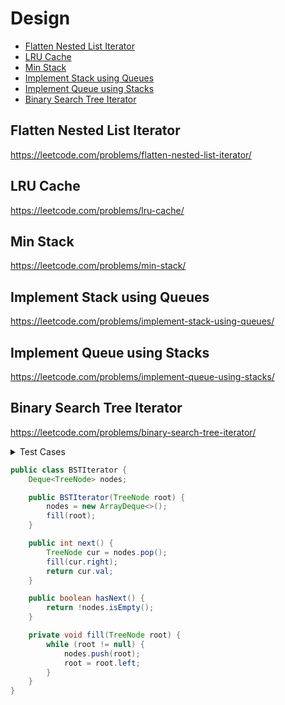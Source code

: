 # Design

+ [Flatten Nested List Iterator](#flatten-nested-list-iterator)
+ [LRU Cache](#lru-cache)
+ [Min Stack](#min-stack)
+ [Implement Stack using Queues](#implement-stack-using-queues)
+ [Implement Queue using Stacks](#implement-queue-using-stacks)
+ [Binary Search Tree Iterator](#binary-search-tree-iterator)


## Flatten Nested List Iterator

https://leetcode.com/problems/flatten-nested-list-iterator/

## LRU Cache

https://leetcode.com/problems/lru-cache/

## Min Stack

https://leetcode.com/problems/min-stack/

## Implement Stack using Queues

https://leetcode.com/problems/implement-stack-using-queues/

## Implement Queue using Stacks

https://leetcode.com/problems/implement-queue-using-stacks/

## Binary Search Tree Iterator

https://leetcode.com/problems/binary-search-tree-iterator/

<details><summary>Test Cases</summary><blockquote>

``` java
import org.junit.jupiter.api.BeforeEach;
import java.util.ArrayList;
import java.util.Arrays;
import java.util.List;
import static org.junit.jupiter.api.Assertions.*;

class BSTIteratorTest {
    @org.junit.jupiter.api.Test
    void testTreeWithFiveElements() {
        BSTIterator tree = new BSTIterator(createTree1());
        assertTrue(tree.hasNext());
        assertEquals(1, tree.next());
        tree.next();
        tree.next();
        tree.next();
        tree.next();
        assertFalse(tree.hasNext());
    }

    @org.junit.jupiter.api.Test
    void testTreeWithFourElements() {
        BSTIterator tree = new BSTIterator(createTree2());
        assertTrue(tree.hasNext());
        assertEquals(2, tree.next());
        tree.next();
        tree.next();
        tree.next();
        assertFalse(tree.hasNext());
    }

    @org.junit.jupiter.api.Test
    void testTreeWithThreeElements() {
        BSTIterator tree = new BSTIterator(createTree3());
        assertTrue(tree.hasNext());
        assertEquals(1, tree.next());
        tree.next();
        tree.next();
        assertFalse(tree.hasNext());
    }

    private TreeNode createTree1()
    {
        TreeNode first = new TreeNode(1);
        TreeNode second = new TreeNode(4, new TreeNode(3), new TreeNode(5));
        TreeNode root = new TreeNode(2, first, second);

        return root;
    }

    private TreeNode createTree2()
    {
        TreeNode second = new TreeNode(5);
        TreeNode first = new TreeNode(2, null, new TreeNode(4));
        TreeNode root = new TreeNode(4, first, second);

        return root;
    }

    private TreeNode createTree3()
    {
        TreeNode root = new TreeNode(3, new TreeNode(1, null, new TreeNode(2)), null);
        return root;
    }
}
```

``` java
public class TreeNode {
     int val;
     TreeNode left;
     TreeNode right;
     TreeNode() {}
     TreeNode(int val) { this.val = val; }
     TreeNode(int val, TreeNode left, TreeNode right) {
         this.val = val;
         this.left = left;
         this.right = right;
     }
}
```

</blockquote></details>


``` java
public class BSTIterator {
    Deque<TreeNode> nodes;

    public BSTIterator(TreeNode root) {
        nodes = new ArrayDeque<>();
        fill(root);
    }

    public int next() {
        TreeNode cur = nodes.pop();
        fill(cur.right);
        return cur.val;
    }

    public boolean hasNext() {
        return !nodes.isEmpty();
    }

    private void fill(TreeNode root) {
        while (root != null) {
            nodes.push(root);
            root = root.left;
        }
    }
}
```
